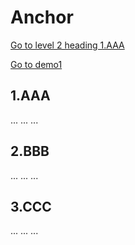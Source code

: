 # Anchor

[Go to level 2 heading 1.AAA](#1.AAA)

[Go to demo1](#demo1)
 
## 1.AAA
...
...
...


## 2.BBB
...
...
...


## 3.CCC
...
...
...


<span id="demo1"></span>
